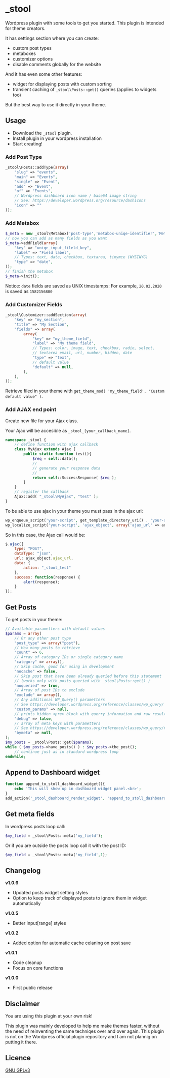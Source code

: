 # \_stool

Wordpress plugin with some tools to get you started.
This plugin is intended for theme creators.

It has settings section where you can create:
- custom post types
- metaboxes
- customizer options
- disable comments globally for the website

And it has even some other features:
- widget for displaying posts with custom sorting
- transient caching of `_stool\Posts::get()` queries (applies to widgets too)

But the best way to use it directly in your theme.

## Usage
- Download the `_stool` plugin.
- Install plugin in your wordpress installation
- Start creating!

### Add Post Type
```php
_stool\Posts::addType(array(
	"slug" => "events",
	"main" => "Events",
	"single" => "Event",
	"add" => "Event",
	"of" => "Events",
	// Wordpress dashboard icon name / base64 image string
	// See: https://developer.wordpress.org/resource/dashicons
	"icon" => ""
));
```

### Add Metabox
```php
$_meta = new _stool\Metabox('post-type','metabox-uniqe-identifier','Metabox title');
// now you can add as many fields as you want
$_meta->addField(array(
	"key" => "uniqe_input_fileld_key",
	"label" => "Field label",
	// Types: text, date, checkbox, textarea, tinymce (WYSIWYG)
	"type" => "date",
));
// finish the metabox
$_meta->init();
```
Notice:
`date` fields are saved as UNIX timestamps:
For example, `20.02.2020` is saved as `1582156800`


### Add Customizer Fields

```php
_stool\Customizer::addSection(array(
	"key" => "my_section",
	"title" => "My Section",
	"fields" => array(
		array(
			"key" => "my_theme_field",
			"label" => "My theme field",
			// Types: color, image, text, checkbox, radio, select,
			// textarea email, url, number, hidden, date
			"type" => "text",
			// default value
			"default" => null,
		),
	),
));
```
Retrieve filed in your theme with `get_theme_mod( 'my_theme_field', "Custom default value" )`.

### Add AJAX end point
Create new file for your Ajax class.

Your Ajax will be accesible as `_stool_[your_callback_name]`.
```php
namespace _stool {
	// define function with ajax callback
	class MyAjax extends Ajax {
		public static function test(){
			$req = self::data();
			//
			// generate your response data
			//
			return self::SuccessResponse( $req );
		}
	}
	// register the callback
	Ajax::add( "_stool\MyAjax", "test" );
}
```

To be able to use ajax in your theme you must pass in the ajax url:
```php
wp_enqueue_script('your-script', get_template_directory_uri() . 'your-script.js', array(), time(), true);
wp_localize_script('your-script', 'ajax_object', array('ajax_url' => admin_url('admin-ajax.php')));
```

So in this case, the Ajax call would be:
```js
$.ajax({
	type: "POST",
	dataType: "json",
	url: ajax_object.ajax_url,
	data: {
		action: "_stool_test"
	},
	success: function(response) {
		alert(response);
	}
});
```

## Get Posts
To get posts in your theme:
```php
// Available parametters with default values
$params = array(
	// Or any other post type
	"post_type" => array("post"),
	// How many posts to retrieve
	"count" => 6,
	// Array of category IDs or single category name
	"category" => array(),
	// Skip cache, good for using in development
	"nocache" => false,
	// Skip post that have been already queried before this statement
	// (works only with posts queried with _stool\Posts::get() )
	"noqueried" => true,
	// Array of post IDs to exclude
	"exclude" => array(),
	// Any additional WP_Query() parametters
	// See https://developer.wordpress.org/reference/classes/wp_query/
	"custom_params" => null,
	// prints hidden <pre> block with querry information and raw results
	"debug" => false,
	// array of meta keys with parametters
	// See https://developer.wordpress.org/reference/classes/wp_query/#order-orderby-parameters
	"bymeta" => null,
);
$my_posts = _stool\Posts::get($params);
while ( $my_posts->have_posts() ) : $my_posts->the_post();
	// continue just as in standard wordpress loop
endwhile;
```

## Append to Dashboard widget
```php
function append_to_stoll_dashboard_widget(){
	echo 'This will show up in dashboard widget panel.<br>';
}
add_action('_stool_dashboard_render_widget', 'append_to_stoll_dashboard_widget');
```

## Get meta fields
In wordpress posts loop call:
```php
$my_field = _stool\Posts::meta('my_field');
```
Or if you are outside the posts loop call it with the post ID:
```php
$my_field = _stool\Posts::meta('my_field',1);
```

## Changelog

**v1.0.6**
- Updated posts widget setting styles
- Option to keep track of displayed posts to ignore them in widget automatically

**v1.0.5**
- Better input[range] styles

**v1.0.2**
- Added option for automatic cache celaning on post save

**v1.0.1**
- Code cleanup
- Focus on core functions

**v1.0.0**
- First public release

## Disclaimer
You are using this plugin at your own risk!

This plugin was mainly developed to help me make themes faster, without the need of reinventing the same techniqes over and over again. This plugin is not on the Wordpress official plugin repository and I am not plannig on putting it there.

## Licence
[GNU GPLv3](LICENCE.txt)
